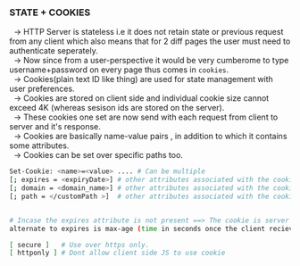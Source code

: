 
<h3>STATE + COOKIES</h3>

&nbsp; -> HTTP Server is stateless i.e it does not retain state or previous request from any client which also means that for 2 diff pages the user must need to authenticate seperately. </br>
&nbsp; -> Now since from a user-perspective it would be very cumberome to type username+password on every page thus comes in `cookies`.</br>
&nbsp; -> Cookies(plain text ID like thing) are used for state management with user preferences.</br>
&nbsp; -> Cookies are stored on client side and individual cookie size cannot exceed 4K (whereas sesison ids are stored on the server).</br>
&nbsp; -> These cookies one set are now send with each request from client to server and it's response. </br>
&nbsp; -> Cookies are basically name-value pairs , in addition to which it contains some attributes. </br>
&nbsp; -> Cookies can be set over specific paths too. </br>

```bash
Set-Cookie: <name>=<value> .... # Can be multiple 
[; expires = <expiryDate>] # other attributes associated with the cookies. # browser  will delete this cookie when that date is reached
[; domain = <domain_name>] # other attributes associated with the cookies. 
[; path = </customPath >]  # other attributes associated with the cookies. 


# Incase the expires attribute is not present ==> The cookie is server cookie i.e browser should delete it as soon as the user closes browser. # IMP
alternate to expires is max-age (time in seconds once the client recieves the cookie)

[ secure ]   # Use over https only.
[ httponly ] # Dont allow client side JS to use cookie 

```
